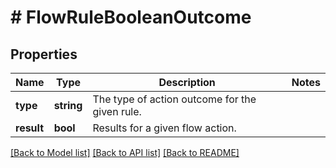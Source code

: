 # # FlowRuleBooleanOutcome

## Properties

Name | Type | Description | Notes
------------ | ------------- | ------------- | -------------
**type** | **string** | The type of action outcome for the given rule. |
**result** | **bool** | Results for a given flow action. |

[[Back to Model list]](../../README.md#models) [[Back to API list]](../../README.md#endpoints) [[Back to README]](../../README.md)
